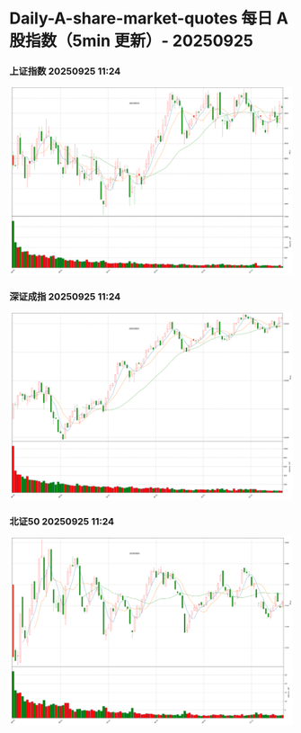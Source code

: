 
# Daily-A-share-market-quotes 每日 A 股指数（5min 更新）- 20250925

### 上证指数 20250925 11:24
![](./fig/2025/9/20250925-sh000001.png)

### 深证成指 20250925 11:24
![](./fig/2025/9/20250925-sz399001.png)

### 北证50 20250925 11:24
![](./fig/2025/9/20250925-bj899050.png)

